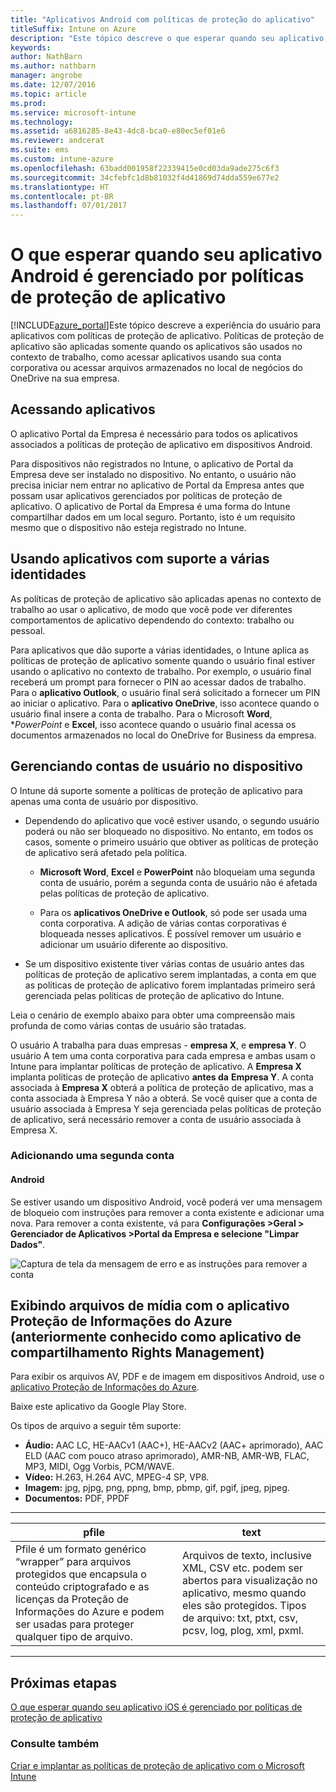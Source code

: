 ```yaml
---
title: "Aplicativos Android com políticas de proteção do aplicativo"
titleSuffix: Intune on Azure
description: "Este tópico descreve o que esperar quando seu aplicativo Android é gerenciado por políticas de proteção de aplicativo."
keywords: 
author: NathBarn
ms.author: nathbarn
manager: angrobe
ms.date: 12/07/2016
ms.topic: article
ms.prod: 
ms.service: microsoft-intune
ms.technology: 
ms.assetid: a6816285-8e43-4dc8-bca0-e80ec5ef01e6
ms.reviewer: andcerat
ms.suite: ems
ms.custom: intune-azure
ms.openlocfilehash: 63badd001958f22339415e0cd03da9ade275c6f3
ms.sourcegitcommit: 34cfebfc1d8b81032f4d41869d74dda559e677e2
ms.translationtype: HT
ms.contentlocale: pt-BR
ms.lasthandoff: 07/01/2017
---
```

# <a name="what-to-expect-when-your-android-app-is-managed-by-app-protection-policies"></a>O que esperar quando seu aplicativo Android é gerenciado por políticas de proteção de aplicativo 
[!INCLUDE[azure_portal](./includes/azure_portal.md)]Este tópico descreve a experiência do usuário para aplicativos com políticas de proteção de aplicativo. Políticas de proteção de aplicativo são aplicadas somente quando os aplicativos são usados no contexto de trabalho, como acessar aplicativos usando sua conta corporativa ou acessar arquivos armazenados no local de negócios do OneDrive na sua empresa.
##  <a name="accessing-apps"></a>Acessando aplicativos

O aplicativo Portal da Empresa é necessário para todos os aplicativos associados a políticas de proteção de aplicativo em dispositivos Android.

Para dispositivos não registrados no Intune, o aplicativo de Portal da Empresa deve ser instalado no dispositivo. No entanto, o usuário não precisa iniciar nem entrar no aplicativo de Portal da Empresa antes que possam usar aplicativos gerenciados por políticas de proteção de aplicativo.
O aplicativo de Portal da Empresa é uma forma do Intune compartilhar dados em um local seguro. Portanto, isto é um requisito mesmo que o dispositivo não esteja registrado no Intune.


##  <a name="using-apps-with-multi-identity-support"></a>Usando aplicativos com suporte a várias identidades

As políticas de proteção de aplicativo são aplicadas apenas no contexto de trabalho ao usar o aplicativo, de modo que você pode ver diferentes comportamentos de aplicativo dependendo do contexto: trabalho ou pessoal.

Para aplicativos que dão suporte a várias identidades, o Intune aplica as políticas de proteção de aplicativo somente quando o usuário final estiver usando o aplicativo no contexto de trabalho.  Por exemplo, o usuário final receberá um prompt para fornecer o PIN ao acessar dados de trabalho.  Para o **aplicativo Outlook**, o usuário final será solicitado a fornecer um PIN ao iniciar o aplicativo. Para o **aplicativo OneDrive**, isso acontece quando o usuário final insere a conta de trabalho.  Para o Microsoft **Word**, **PowerPoint* e **Excel**, isso acontece quando o usuário final acessa os documentos armazenados no local do OneDrive for Business da empresa.
##  <a name="managing-user-accounts-on-the-device"></a>Gerenciando contas de usuário no dispositivo

O Intune dá suporte somente a políticas de proteção de aplicativo para apenas uma conta de usuário por dispositivo.

* Dependendo do aplicativo que você estiver usando, o segundo usuário poderá ou não ser bloqueado no dispositivo. No entanto, em todos os casos, somente o primeiro usuário que obtiver as políticas de proteção de aplicativo será afetado pela política.

  * **Microsoft Word**, **Excel** e **PowerPoint** não bloqueiam uma segunda conta de usuário, porém a segunda conta de usuário não é afetada pelas políticas de proteção de aplicativo.

  * Para os **aplicativos OneDrive e Outlook**, só pode ser usada uma conta corporativa.  A adição de várias contas corporativas é bloqueada nesses aplicativos.  É possível remover um usuário e adicionar um usuário diferente ao dispositivo.


* Se um dispositivo existente tiver várias contas de usuário antes das políticas de proteção de aplicativo serem implantadas, a conta em que as políticas de proteção de aplicativo forem implantadas primeiro será gerenciada pelas políticas de proteção de aplicativo do Intune.


Leia o cenário de exemplo abaixo para obter uma compreensão mais profunda de como várias contas de usuário são tratadas.

O usuário A trabalha para duas empresas - **empresa X**, e **empresa Y**. O usuário A tem uma conta corporativa para cada empresa e ambas usam o Intune para implantar políticas de proteção de aplicativo. A **Empresa X** implanta políticas de proteção de aplicativo **antes da** **Empresa Y**. A conta associada à **Empresa X** obterá a política de proteção de aplicativo, mas a conta associada à Empresa Y não a obterá. Se você quiser que a conta de usuário associada à Empresa Y seja gerenciada pelas políticas de proteção de aplicativo, será necessário remover a conta de usuário associada à Empresa X.
### <a name="adding-a-second-account"></a>Adicionando uma segunda conta
####  <a name="android"></a>Android
Se estiver usando um dispositivo Android, você poderá ver uma mensagem de bloqueio com instruções para remover a conta existente e adicionar uma nova.  Para remover a conta existente, vá para **Configurações &gt;Geral &gt; Gerenciador de Aplicativos &gt;Portal da Empresa e selecione "Limpar Dados"**.

![Captura de tela da mensagem de erro e as instruções para remover a conta](./media/android-switch-user.png)

##  <a name="viewing-media-files-with-the-azure-information-protection-app-previously-known-as-rights-management-sharing-app"></a>Exibindo arquivos de mídia com o aplicativo Proteção de Informações do Azure (anteriormente conhecido como aplicativo de compartilhamento Rights Management)
Para exibir os arquivos AV, PDF e de imagem em dispositivos Android, use o [aplicativo Proteção de Informações do Azure](https://play.google.com/store/apps/details?id=com.microsoft.ipviewer).

Baixe este aplicativo da Google Play Store.  

Os tipos de arquivo a seguir têm suporte:

* **Áudio:** AAC LC, HE-AACv1 (AAC+), HE-AACv2 (AAC+ aprimorado), AAC ELD (AAC com pouco atraso aprimorado), AMR-NB, AMR-WB, FLAC, MP3, MIDI, Ogg Vorbis, PCM/WAVE.
* **Vídeo:** H.263, H.264 AVC, MPEG-4 SP, VP8.
* **Imagem:** jpg, pjpg, png, ppng, bmp, pbmp, gif, pgif, jpeg, pjpeg.
* **Documentos:** PDF, PPDF

------------
|**pfile**|**text**|
|----|----|
|Pfile é um formato genérico “wrapper” para arquivos protegidos que encapsula o conteúdo criptografado e as licenças da Proteção de Informações do Azure e podem ser usadas para proteger qualquer tipo de arquivo.|Arquivos de texto, inclusive XML, CSV etc. podem ser abertos para visualização no aplicativo, mesmo quando eles são protegidos. Tipos de arquivo: txt, ptxt, csv, pcsv, log, plog, xml, pxml.|
---------------
## <a name="next-steps"></a>Próximas etapas
[O que esperar quando seu aplicativo iOS é gerenciado por políticas de proteção de aplicativo](app-protection-enabled-apps-ios.md)

### <a name="see-also"></a>Consulte também
[Criar e implantar as políticas de proteção de aplicativo com o Microsoft Intune](app-protection-policies.md)
